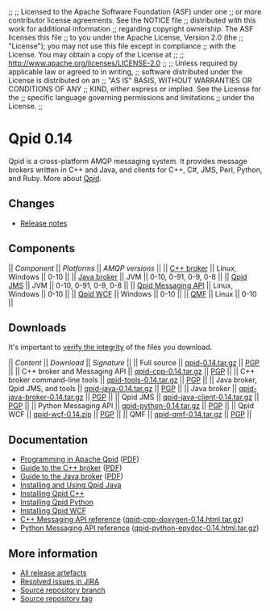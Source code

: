 ;;
;; Licensed to the Apache Software Foundation (ASF) under one
;; or more contributor license agreements.  See the NOTICE file
;; distributed with this work for additional information
;; regarding copyright ownership.  The ASF licenses this file
;; to you under the Apache License, Version 2.0 (the
;; "License"); you may not use this file except in compliance
;; with the License.  You may obtain a copy of the License at
;; 
;;   http://www.apache.org/licenses/LICENSE-2.0
;; 
;; Unless required by applicable law or agreed to in writing,
;; software distributed under the License is distributed on an
;; "AS IS" BASIS, WITHOUT WARRANTIES OR CONDITIONS OF ANY
;; KIND, either express or implied.  See the License for the
;; specific language governing permissions and limitations
;; under the License.
;;

# Qpid 0.14

Qpid is a cross-platform AMQP messaging system.  It provides message
brokers written in C++ and Java, and clients for C++, C#, JMS, Perl,
Python, and Ruby.  More about [Qpid](@site-url@/index.html).

## Changes

 - [Release notes](release-notes.html)

## Components

  || *Component* || *Platforms* || *AMQP versions* ||
  || [C++ broker](@site-url@/components/cpp-broker/index.html) || Linux, Windows || 0-10 ||
  || [Java broker](@site-url@/components/java-broker/index.html) || JVM || 0-10, 0-91, 0-9, 0-8 ||
  || [Qpid JMS](@site-url@/components/qpid-jms/index.html) || JVM || 0-10, 0-91, 0-9, 0-8 ||
  || [Qpid Messaging API](@site-url@/components/messaging-api/index.html) || Linux, Windows || 0-10 ||
  || [Qpid WCF](@site-url@/components/qpid-wcf/index.html) || Windows || 0-10 ||
  || [QMF](@site-url@/components/qmf/index.html) || Linux || 0-10 ||

## Downloads

It's important to [verify the
integrity](@site-url@/download.html#verify-what-you-download) of the
files you download.

  || *Content* || *Download* || *Signature* ||
  || Full source || [qpid-0.14.tar.gz](http://archive.apache.org/dist/qpid/0.14/qpid-0.14.tar.gz) || [PGP](http://archive.apache.org/dist/qpid/0.14/qpid-0.14.tar.gz.asc) ||
  || C++ broker and Messaging API || [qpid-cpp-0.14.tar.gz](http://archive.apache.org/dist/qpid/0.14/qpid-cpp-0.14.tar.gz) || [PGP](http://archive.apache.org/dist/qpid/0.14/qpid-cpp-0.14.tar.gz.asc) ||
  || C++ broker command-line tools || [qpid-tools-0.14.tar.gz](http://archive.apache.org/dist/qpid/0.14/qpid-tools-0.14.tar.gz) || [PGP](http://archive.apache.org/dist/qpid/0.14/qpid-tools-0.14.tar.gz.asc) ||
  || Java broker, Qpid JMS, and tools || [qpid-java-0.14.tar.gz](http://archive.apache.org/dist/qpid/0.14/qpid-java-0.14.tar.gz) || [PGP](http://archive.apache.org/dist/qpid/0.14/qpid-java-0.14.tar.gz.asc) ||
  || Java broker || [qpid-java-broker-0.14.tar.gz](http://archive.apache.org/dist/qpid/0.14/qpid-java-broker-0.14.tar.gz) || [PGP](http://archive.apache.org/dist/qpid/0.14/qpid-java-broker-0.14.tar.gz.asc) ||
  || Qpid JMS || [qpid-java-client-0.14.tar.gz](http://archive.apache.org/dist/qpid/0.14/qpid-java-client-0.14.tar.gz) || [PGP](http://archive.apache.org/dist/qpid/0.14/qpid-java-client-0.14.tar.gz.asc) ||
  || Python Messaging API || [qpid-python-0.14.tar.gz](http://archive.apache.org/dist/qpid/0.14/qpid-python-0.14.tar.gz) || [PGP](http://archive.apache.org/dist/qpid/0.14/qpid-python-0.14.tar.gz.asc) ||
  || Qpid WCF || [qpid-wcf-0.14.zip](http://archive.apache.org/dist/qpid/0.14/qpid-wcf-0.14.zip) || [PGP](http://archive.apache.org/dist/qpid/0.14/qpid-wcf-0.14.zip.asc) ||
  || QMF || [qpid-qmf-0.14.tar.gz](http://archive.apache.org/dist/qpid/0.14/qpid-qmf-0.14.tar.gz) || [PGP](http://archive.apache.org/dist/qpid/0.14/qpid-qmf-0.14.tar.gz.asc) ||

## Documentation

 - [Programming in Apache Qpid](http://qpid.apache.org/books/0.14/Programming-In-Apache-Qpid/html/index.html) ([PDF](http://qpid.apache.org/books/0.14/Programming-In-Apache-Qpid/pdf/Programming-In-Apache-Qpid.pdf))
 - [Guide to the C++ broker](http://qpid.apache.org/books/0.14/AMQP-Messaging-Broker-CPP-Book/html/index.html) ([PDF](http://qpid.apache.org/books/0.14/AMQP-Messaging-Broker-CPP-Book/pdf/AMQP-Messaging-Broker-CPP-Book.pdf))
 - [Guide to the Java broker](http://qpid.apache.org/books/0.14/AMQP-Messaging-Broker-Java-Book/html/index.html) ([PDF](http://qpid.apache.org/books/0.14/AMQP-Messaging-Broker-Java-Book/pdf/AMQP-Messaging-Broker-Java-Book.pdf))
 - [Installing and Using Qpid Java](https://cwiki.apache.org/qpid/getting-started-guide.html)
 - [Installing Qpid C++](http://svn.apache.org/repos/asf/qpid/tags/0.14/qpid/cpp/INSTALL)
 - [Installing Qpid Python](http://svn.apache.org/repos/asf/qpid/tags/0.14/qpid/python/README.txt)
 - [Installing Qpid WCF](http://svn.apache.org/repos/asf/qpid/tags/0.14/qpid/wcf/ReadMe.txt)
 - [C++ Messaging API reference](http://qpid.apache.org/apis/0.14/cpp/html/index.html) ([qpid-cpp-doxygen-0.14.html.tar.gz](http://qpid.apache.org/apis/0.14/cpp/qpid-cpp-doxygen-0.14.html.tar.gz))
 - [Python Messaging API reference](http://qpid.apache.org/apis/0.14/python/html/index.html) ([qpid-python-epydoc-0.14.html.tar.gz](http://qpid.apache.org/apis/0.14/python/qpid-python-epydoc-0.14.html.tar.gz))

## More information

 - [All release artefacts](http://www.apache.org/dyn/closer.cgi/qpid/0.14)
 - [Resolved issues in JIRA](https://issues.apache.org/jira/issues/?jql=project+%3D+QPID+AND+fixVersion+in+%28%270.13%27%2C+%270.14%27%29+ORDER+BY+priority+DESC)
 - [Source repository branch](https://svn.apache.org/repos/asf/qpid/branches/0.14)
 - [Source repository tag](https://svn.apache.org/repos/asf/qpid/tags/0.14)
